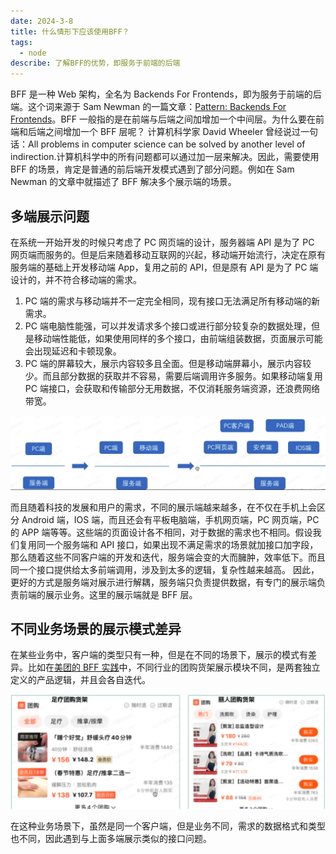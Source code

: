 ```yaml
---
date: 2024-3-8
title: 什么情形下应该使用BFF？
tags:
  - node
describe: 了解BFF的优势，即服务于前端的后端
---
```


BFF 是一种 Web 架构，全名为 Backends For Frontends，即为服务于前端的后端。这个词来源于 Sam Newman 的一篇文章：[Pattern: Backends For Frontends](https://samnewman.io/patterns/architectural/bff/)。BFF 一般指的是在前端与后端之间加增加一个中间层。为什么要在前端和后端之间增加一个 BFF 层呢？
计算机科学家 David Wheeler 曾经说过一句话：All problems in computer science can be solved by another level of indirection.计算机科学中的所有问题都可以通过加一层来解决。因此，需要使用 BFF 的场景，肯定是普通的前后端开发模式遇到了部分问题。例如在 Sam Newman 的文章中就描述了 BFF 解决多个展示端的场景。

## 多端展示问题

在系统一开始开发的时候只考虑了 PC 网页端的设计，服务器端 API 是为了 PC 网页端而服务的。但是后来随着移动互联网的兴起，移动端开始流行，决定在原有服务端的基础上开发移动端 App，复用之前的 API，但是原有 API 是为了 PC 端设计的，并不符合移动端的需求。

1. PC 端的需求与移动端并不一定完全相同，现有接口无法满足所有移动端的新需求。
2. PC 端电脑性能强，可以并发请求多个接口或进行部分较复杂的数据处理，但是移动端性能低，如果使用同样的多个接口，由前端组装数据，页面展示可能会出现延迟和卡顿现象。
3. PC 端的屏幕较大，展示内容较多且全面。但是移动端屏幕小，展示内容较少。而且部分数据的获取并不容易，需要后端调用许多服务。如果移动端复用 PC 端接口，会获取和传输部分无用数据，不仅消耗服务端资源，还浪费网络带宽。

![bff-desc](./images/bff-desc.png)

而且随着科技的发展和用户的需求，不同的展示端越来越多，在不仅在手机上会区分 Android 端，IOS 端，而且还会有平板电脑端，手机网页端，PC 网页端，PC 的 APP 端等等。这些端的页面设计各不相同，对于数据的需求也不相同。假设我们复用同一个服务端和 API 接口，如果出现不满足需求的场景就加接口加字段，那么随着这些不同客户端的开发和迭代，服务端会变的大而臃肿，效率低下。而且同一个接口提供给太多前端调用，涉及到太多的逻辑，复杂性越来越高。
因此，更好的方式是服务端对展示进行解耦，服务端只负责提供数据，有专门的展示端负责前端的展示业务。这里的展示端就是 BFF 层。

## 不同业务场景的展示模式差异

在某些业务中，客户端的类型只有一种，但是在不同的场景下，展示的模式有差异。比如在[美团的 BFF 实践](https://mp.weixin.qq.com/s/mhM9tfWBlIuMVkZQ-6C0Tw)中，不同行业的团购货架展示模块不同，是两套独立定义的产品逻辑，并且会各自迭代。

![bff-chayi](./images/bff-chayi.png)

在这种业务场景下，虽然是同一个客户端，但是业务不同，需求的数据格式和类型也不同，因此遇到与上面多端展示类似的接口问题。